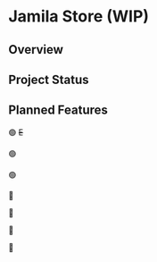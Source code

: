 # Jamila Store (WIP)

## Overview


## Project Status



## Planned Features

🟢 ~~E~~ 

🟢 

🟢 

🔴 

🔴 

🔴 

🔴 

####
